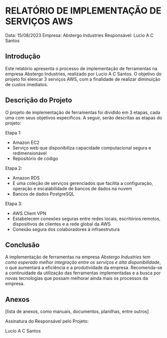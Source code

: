 # RELATÓRIO DE IMPLEMENTAÇÃO DE SERVIÇOS AWS

Data: 15/08/2023
Empresa: Abstergo Industries 
Responsável: Lucio A C Santos

## Introdução
Este relatório apresenta o processo de implementação de ferramentas na empresa Abstergo Industries, realizado por Lucio A C Santos. O objetivo do projeto foi elencar 3 serviços AWS, com a finalidade de realizar diminuição de custos imediatos.

## Descrição do Projeto
O projeto de implementação de ferramentas foi dividido em 3 etapas, cada uma com seus objetivos específicos. A seguir, serão descritas as etapas do projeto:

Etapa 1: 
- Amazon EC2
- Serviço web que disponibiliza capacidade computacional segura e redimensionável
- Repositório de código

Etapa 2: 
- Amazon RDS
- É uma coleção de serviços gerenciados que facilita a configuração, operação e escalabilidade de bancos de dados na nuvem
- Bancos de dados PostgreSQL

Etapa 3: 
- AWS Client VPN
- Estabelecem conexões seguras entre redes locais, escritórios remotos, dispositivos de clientes e a rede global da AWS
- Conexão segura dos colaboradores à infraestrutura



## Conclusão
A implementação de ferramentas na empresa *Abstergo Industries tem como esperado melhor integração entre os serviços e alta disponibilidade*, o que aumentará a eficiência e a produtividade da empresa. Recomenda-se a continuidade da utilização das ferramentas implementadas e a busca por novas tecnologias que possam melhorar ainda mais os processos da empresa.

## Anexos

[lista de anexos, como manuais, documentos, planilhas, entre outros]

Assinatura do Responsável pelo Projeto:

Lucio A C Santos
